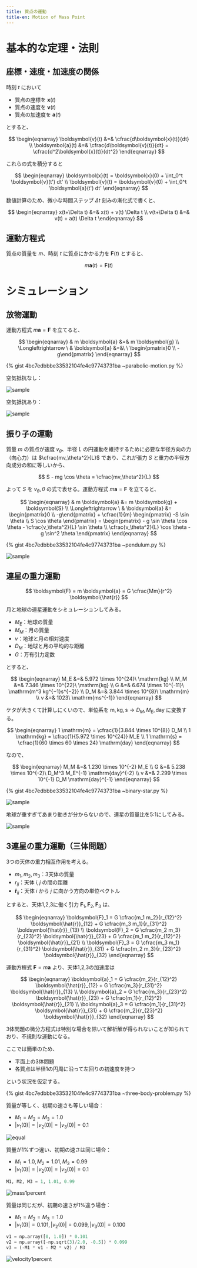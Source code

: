 ```yaml
---
title: 質点の運動
title-en: Motion of Mass Point
---
```


# 基本的な定理・法則

## 座標・速度・加速度の関係

時刻 $t$ において
- 質点の座標を $\boldsymbol{x}(t)$
- 質点の速度を $\boldsymbol{v}(t)$
- 質点の加速度を $\boldsymbol{a}(t)$

とすると、

$$
\begin{eqnarray}
    \boldsymbol{v}(t) &=& \cfrac{d\boldsymbol{x}(t)}{dt} \\
    \boldsymbol{a}(t) &=& \cfrac{d\boldsymbol{v}(t)}{dt} = \cfrac{d^2\boldsymbol{x}(t)}{dt^2}
\end{eqnarray}
$$

これらの式を積分すると

$$
\begin{eqnarray}
    \boldsymbol{x}(t) = \boldsymbol{x}(0) + \int_0^t \boldsymbol{v}(t') dt'
    \\
    \boldsymbol{v}(t) = \boldsymbol{v}(0) + \int_0^t \boldsymbol{a}(t') dt'
\end{eqnarray}
$$

数値計算のため、微小な時間ステップ $\Delta t$ 刻みの漸化式で書くと、

$$
\begin{eqnarray}
    x(t+\Delta t) &=& x(t) + v(t) \Delta t
    \\
    v(t+\Delta t) &=& v(t) + a(t) \Delta t
\end{eqnarray}
$$


## 運動方程式

質点の質量を $m$、時刻 $t$ に質点にかかる力を $\boldsymbol{F}(t)$ とすると、

$$
m \boldsymbol{a}(t) = \boldsymbol{F}(t)
$$


# シミュレーション

## 放物運動

運動方程式 $m \boldsymbol{a} = \boldsymbol{F}$ を立てると、

$$
\begin{eqnarray}
	& m \boldsymbol{a} &=& m \boldsymbol{g}
	\\ \Longleftrightarrow \ &
	\boldsymbol{a} &=&\ \ \begin{pmatrix}0 \\ -g\end{pmatrix}
\end{eqnarray}
$$

{% gist 4bc7edbbbe33532104fe4c97743731ba ~parabolic-motion.py %}

空気抵抗なし：

![sample](https://user-images.githubusercontent.com/13412823/226670896-8e7de030-34cf-4a89-9b02-93fc385b7f8b.gif)

空気抵抗あり：

![sample](https://user-images.githubusercontent.com/13412823/226672700-756cebff-340f-41b8-a030-1ce62e5e9c37.gif)


## 振り子の運動

質量 $m$ の質点が速度 $v_\theta$、半径 $L$ の円運動を維持するために必要な半径方向の力（向心力）は $\cfrac{mv_\theta^2}{L}$  であり、これが張力 $S$ と重力の半径方向成分の和に等しいから、

$$
S - mg \cos \theta = \cfrac{mv_\theta^2}{L}
$$

よって $S$ を $v_\theta, \theta$ の式で表せる。運動方程式 $m \boldsymbol{a} = \boldsymbol{F}$ を立てると、

$$
\begin{eqnarray}
	& m \boldsymbol{a} &= m \boldsymbol{g} + \boldsymbol{S}
	\\ \Longleftrightarrow \ &
	\boldsymbol{a} &=
	\begin{pmatrix}0 \\ -g\end{pmatrix} +
	\cfrac{1}{m} \begin{pmatrix} -S \sin \theta \\ S \cos \theta \end{pmatrix}
	= \begin{pmatrix}
		- g \sin \theta \cos \theta - \cfrac{v_\theta^2}{L} \sin \theta \\
		\cfrac{v_\theta^2}{L} \cos \theta - g \sin^2 \theta
	\end{pmatrix}
\end{eqnarray}
$$

{% gist 4bc7edbbbe33532104fe4c97743731ba ~pendulum.py %}

![sample](https://user-images.githubusercontent.com/13412823/226149797-9eaa4041-61aa-4e08-95a4-4be3da704a09.gif)


## 連星の重力運動

$$
\boldsymbol{F} = m \boldsymbol{a} = G \cfrac{Mm}{r^2} \boldsymbol{\hat{r}}
$$

月と地球の連星運動をシミュレーションしてみる。

- $M_E$：地球の質量
- $M_M$：月の質量
- $v$：地球と月の相対速度
- $D_M$：地球と月の平均的な距離
- $G$：万有引力定数

とすると、

$$
\begin{eqnarray}
	M_E &=& 5.972 \times 10^{24}\ \mathrm{kg} \\
	M_M &=& 7.346 \times 10^{22}\ \mathrm{kg} \\
	G &=& 6.674 \times 10^{-11}\ \mathrm{m^3 kg^{−1}s^{−2}} \\
	D_M &=& 3.844 \times 10^{8}\ \mathrm{m} \\
	v &=& 1023\ \mathrm{ms^{-1}}
\end{eqnarray}
$$

ケタが大きくて計算しにくいので、単位系を $\mathrm{m, kg, s} \longrightarrow D_M, M_E, \mathrm{day}$ に変換する。

$$
\begin{eqnarray}
	1 \mathrm{m} = \cfrac{1}{3.844 \times 10^{8}} D_M \\
	1 \mathrm{kg} =  \cfrac{1}{5.972 \times 10^{24}} M_E \\
	1 \mathrm{s} = \cfrac{1}{60 \times 60 \times 24} \mathrm{day}
\end{eqnarray}
$$

なので、

$$
\begin{eqnarray}
	M_M &=& 1.230 \times 10^{-2} M_E \\
	G &=& 5.238 \times 10^{-2}\ D_M^3 M_E^{-1} \mathrm{day}^{-2} \\
	v &=& 2.299 \times 10^{-1} D_M \mathrm{day}^{-1}
\end{eqnarray}
$$

{% gist 4bc7edbbbe33532104fe4c97743731ba ~binary-star.py %}

![sample](https://user-images.githubusercontent.com/13412823/226108982-172feb4d-9ea3-427f-b208-04eabb46579e.gif)


地球が重すぎてあまり動きが分からないので、連星の質量比を5:1にしてみる。

![sample](https://user-images.githubusercontent.com/13412823/226109595-28273254-b2b2-45cd-a9bf-348ed0c92045.gif)



## 3連星の重力運動（三体問題）

3つの天体の重力相互作用を考える。

- $m_1,m_2,m_3$：3天体の質量
- $r_{ij}$：天体 $i,j$ の間の距離
- $\boldsymbol{\hat{r}}_{ij}$：天体 $i$ から $j$ に向かう方向の単位ベクトル

とすると、天体1,2,3に働く引力 $\boldsymbol{F}_1, \boldsymbol{F}_2, \boldsymbol{F}_3$ は、

$$
\begin{eqnarray}
    \boldsymbol{F}_1 =
    G \cfrac{m_1 m_2}{r_{12}^2} \boldsymbol{\hat{r}}_{12}
    + G \cfrac{m_3 m_1}{r_{31}^2} \boldsymbol{\hat{r}}_{13} \\
    \boldsymbol{F}_2 =
    G \cfrac{m_2 m_3}{r_{23}^2} \boldsymbol{\hat{r}}_{23}
    + G \cfrac{m_1 m_2}{r_{12}^2} \boldsymbol{\hat{r}}_{21} \\
    \boldsymbol{F}_3 =
    G \cfrac{m_3 m_1}{r_{31}^2} \boldsymbol{\hat{r}}_{31}
    + G \cfrac{m_2 m_3}{r_{23}^2} \boldsymbol{\hat{r}}_{32}
\end{eqnarray}
$$

運動方程式 $\boldsymbol{F} = m \boldsymbol{a}$ より、天体1,2,3の加速度は

$$
\begin{eqnarray}
    \boldsymbol{a}_1 =
    G \cfrac{m_2}{r_{12}^2} \boldsymbol{\hat{r}}_{12}
    + G \cfrac{m_3}{r_{31}^2} \boldsymbol{\hat{r}}_{13} \\
    \boldsymbol{a}_2 =
    G \cfrac{m_3}{r_{23}^2} \boldsymbol{\hat{r}}_{23}
    + G \cfrac{m_1}{r_{12}^2} \boldsymbol{\hat{r}}_{21} \\
    \boldsymbol{a}_3 =
    G \cfrac{m_1}{r_{31}^2} \boldsymbol{\hat{r}}_{31}
    + G \cfrac{m_2}{r_{23}^2} \boldsymbol{\hat{r}}_{32}
\end{eqnarray}
$$

3体問題の微分方程式は特別な場合を除いて解析解が得られないことが知られており、不規則な運動になる。

ここでは簡単のため、
- 平面上の3体問題
- 各質点は半径1の円周に沿って左回りの初速度を持つ

という状況を仮定する。

{% gist 4bc7edbbbe33532104fe4c97743731ba ~three-body-problem.py %}

質量が等しく、初期の速さも等しい場合：
- $M_1 = M_2 = M_3 = 1.0$
- $\vert v_1(0)\vert = \vert v_2(0)\vert = \vert v_3(0)\vert = 0.1$

![equal](https://gist.github.com/user-attachments/assets/24c1e8a9-412a-4700-8260-d2fa825e21e3)

質量が1%ずつ違い、初期の速さは同じ場合：
- $M_1 = 1.0, M_2 = 1.01, M_3 = 0.99$
- $\vert v_1(0)\vert = \vert v_2(0)\vert = \vert v_3(0)\vert = 0.1$

```python
M1, M2, M3 = 1, 1.01, 0.99
```

![mass1percent](https://gist.github.com/user-attachments/assets/52835139-b75e-4d7d-b945-f557d9f61251)

質量は同じだが、初期の速さが1%違う場合：
- $M_1 = M_2 = M_3 = 1.0$
- $\vert v_1(0)\vert = 0.101, \vert v_2(0)\vert = 0.099, \vert v_3(0)\vert = 0.100$

```python
v1 = np.array([0, 1.0]) * 0.101
v2 = np.array([-np.sqrt(3)/2.0, -0.5]) * 0.099
v3 = (-M1 * v1 - M2 * v2) / M3
```

![velocity1percent](https://gist.github.com/user-attachments/assets/d46c7467-ee68-454b-a4c3-9748368154cf)




